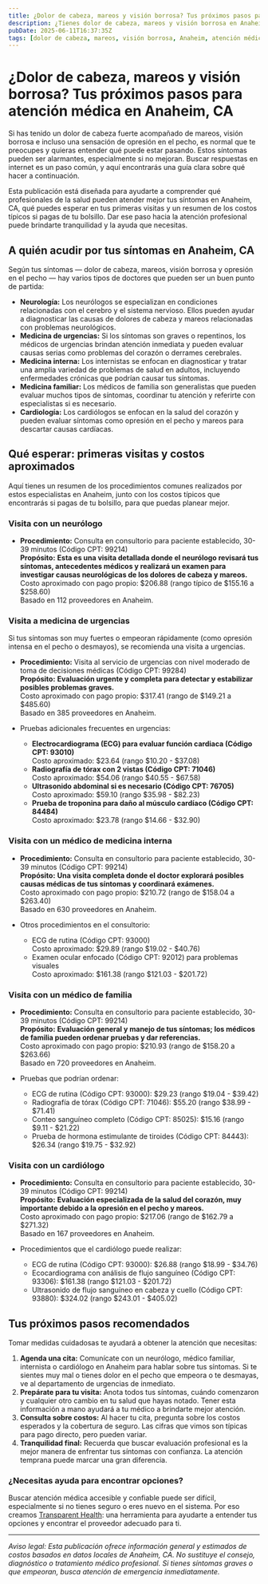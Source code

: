 ```yaml
---
title: ¿Dolor de cabeza, mareos y visión borrosa? Tus próximos pasos para atención médica en Anaheim, CA
description: ¿Tienes dolor de cabeza, mareos y visión borrosa en Anaheim, CA? Descubre qué especialista ver y los costos iniciales que puedes esperar para tu cuidado.
pubDate: 2025-06-11T16:37:35Z
tags: [dolor de cabeza, mareos, visión borrosa, Anaheim, atención médica, costos, neurología, medicina interna, medicina familiar]
---
```

# ¿Dolor de cabeza, mareos y visión borrosa? Tus próximos pasos para atención médica en Anaheim, CA

Si has tenido un dolor de cabeza fuerte acompañado de mareos, visión borrosa e incluso una sensación de opresión en el pecho, es normal que te preocupes y quieras entender qué puede estar pasando. Estos síntomas pueden ser alarmantes, especialmente si no mejoran. Buscar respuestas en internet es un paso común, y aquí encontrarás una guía clara sobre qué hacer a continuación.

Esta publicación está diseñada para ayudarte a comprender qué profesionales de la salud pueden atender mejor tus síntomas en Anaheim, CA, qué puedes esperar en tus primeras visitas y un resumen de los costos típicos si pagas de tu bolsillo. Dar ese paso hacia la atención profesional puede brindarte tranquilidad y la ayuda que necesitas.

## A quién acudir por tus síntomas en Anaheim, CA

Según tus síntomas — dolor de cabeza, mareos, visión borrosa y opresión en el pecho — hay varios tipos de doctores que pueden ser un buen punto de partida:

- **Neurología:** Los neurólogos se especializan en condiciones relacionadas con el cerebro y el sistema nervioso. Ellos pueden ayudar a diagnosticar las causas de dolores de cabeza y mareos relacionadas con problemas neurológicos.
- **Medicina de urgencias:** Si los síntomas son graves o repentinos, los médicos de urgencias brindan atención inmediata y pueden evaluar causas serias como problemas del corazón o derrames cerebrales.
- **Medicina interna:** Los internistas se enfocan en diagnosticar y tratar una amplia variedad de problemas de salud en adultos, incluyendo enfermedades crónicas que podrían causar tus síntomas.
- **Medicina familiar:** Los médicos de familia son generalistas que pueden evaluar muchos tipos de síntomas, coordinar tu atención y referirte con especialistas si es necesario.
- **Cardiología:** Los cardiólogos se enfocan en la salud del corazón y pueden evaluar síntomas como opresión en el pecho y mareos para descartar causas cardíacas.

## Qué esperar: primeras visitas y costos aproximados

Aquí tienes un resumen de los procedimientos comunes realizados por estos especialistas en Anaheim, junto con los costos típicos que encontrarás si pagas de tu bolsillo, para que puedas planear mejor.

### Visita con un neurólogo

- **Procedimiento:** Consulta en consultorio para paciente establecido, 30-39 minutos (Código CPT: 99214)  
  **Propósito:** **Esta es una visita detallada donde el neurólogo revisará tus síntomas, antecedentes médicos y realizará un examen para investigar causas neurológicas de los dolores de cabeza y mareos.**  
  Costo aproximado con pago propio: $206.88 (rango típico de $155.16 a $258.60)  
  Basado en 112 proveedores en Anaheim.

### Visita a medicina de urgencias

Si tus síntomas son muy fuertes o empeoran rápidamente (como opresión intensa en el pecho o desmayos), se recomienda una visita a urgencias.

- **Procedimiento:** Visita al servicio de urgencias con nivel moderado de toma de decisiones médicas (Código CPT: 99284)  
  **Propósito:** **Evaluación urgente y completa para detectar y estabilizar posibles problemas graves.**  
  Costo aproximado con pago propio: $317.41 (rango de $149.21 a $485.60)  
  Basado en 385 proveedores en Anaheim.

- Pruebas adicionales frecuentes en urgencias:  
  - **Electrocardiograma (ECG) para evaluar función cardiaca (Código CPT: 93010)**  
    Costo aproximado: $23.64 (rango $10.20 - $37.08)  
  - **Radiografía de tórax con 2 vistas (Código CPT: 71046)**  
    Costo aproximado: $54.06 (rango $40.55 - $67.58)  
  - **Ultrasonido abdominal si es necesario (Código CPT: 76705)**  
    Costo aproximado: $59.10 (rango $35.98 - $82.23)  
  - **Prueba de troponina para daño al músculo cardíaco (Código CPT: 84484)**  
    Costo aproximado: $23.78 (rango $14.66 - $32.90)  

### Visita con un médico de medicina interna

- **Procedimiento:** Consulta en consultorio para paciente establecido, 30-39 minutos (Código CPT: 99214)  
  **Propósito:** **Una visita completa donde el doctor explorará posibles causas médicas de tus síntomas y coordinará exámenes.**  
  Costo aproximado con pago propio: $210.72 (rango de $158.04 a $263.40)  
  Basado en 630 proveedores en Anaheim.

- Otros procedimientos en el consultorio:  
  - ECG de rutina (Código CPT: 93000)  
    Costo aproximado: $29.89 (rango $19.02 - $40.76)  
  - Examen ocular enfocado (Código CPT: 92012) para problemas visuales  
    Costo aproximado: $161.38 (rango $121.03 - $201.72)  

### Visita con un médico de familia

- **Procedimiento:** Consulta en consultorio para paciente establecido, 30-39 minutos (Código CPT: 99214)  
  **Propósito:** **Evaluación general y manejo de tus síntomas; los médicos de familia pueden ordenar pruebas y dar referencias.**  
  Costo aproximado con pago propio: $210.93 (rango de $158.20 a $263.66)  
  Basado en 720 proveedores en Anaheim.

- Pruebas que podrían ordenar:  
  - ECG de rutina (Código CPT: 93000): $29.23 (rango $19.04 - $39.42)  
  - Radiografía de tórax (Código CPT: 71046): $55.20 (rango $38.99 - $71.41)  
  - Conteo sanguíneo completo (Código CPT: 85025): $15.16 (rango $9.11 - $21.22)  
  - Prueba de hormona estimulante de tiroides (Código CPT: 84443): $26.34 (rango $19.75 - $32.92)  

### Visita con un cardiólogo

- **Procedimiento:** Consulta en consultorio para paciente establecido, 30-39 minutos (Código CPT: 99214)  
  **Propósito:** **Evaluación especializada de la salud del corazón, muy importante debido a la opresión en el pecho y mareos.**  
  Costo aproximado con pago propio: $217.06 (rango de $162.79 a $271.32)  
  Basado en 167 proveedores en Anaheim.

- Procedimientos que el cardiólogo puede realizar:  
  - ECG de rutina (Código CPT: 93000): $26.88 (rango $18.99 - $34.76)  
  - Ecocardiograma con análisis de flujo sanguíneo (Código CPT: 93306): $161.38 (rango $121.03 - $201.72)  
  - Ultrasonido de flujo sanguíneo en cabeza y cuello (Código CPT: 93880): $324.02 (rango $243.01 - $405.02)  

## Tus próximos pasos recomendados

Tomar medidas cuidadosas te ayudará a obtener la atención que necesitas:

1. **Agenda una cita:** Comunícate con un neurólogo, médico familiar, internista o cardiólogo en Anaheim para hablar sobre tus síntomas. Si te sientes muy mal o tienes dolor en el pecho que empeora o te desmayas, ve al departamento de urgencias de inmediato.  
2. **Prepárate para tu visita:** Anota todos tus síntomas, cuándo comenzaron y cualquier otro cambio en tu salud que hayas notado. Tener esta información a mano ayudará a tu médico a brindarte mejor atención.  
3. **Consulta sobre costos:** Al hacer tu cita, pregunta sobre los costos esperados y la cobertura de seguro. Las cifras que vimos son típicas para pago directo, pero pueden variar.  
4. **Tranquilidad final:** Recuerda que buscar evaluación profesional es la mejor manera de enfrentar tus síntomas con confianza. La atención temprana puede marcar una gran diferencia.

### ¿Necesitas ayuda para encontrar opciones?

Buscar atención médica accesible y confiable puede ser difícil, especialmente si no tienes seguro o eres nuevo en el sistema. Por eso creamos [Transparent Health](https://transparenthealth.ai): una herramienta para ayudarte a entender tus opciones y encontrar el proveedor adecuado para ti.

---

*Aviso legal: Esta publicación ofrece información general y estimados de costos basados en datos locales de Anaheim, CA. No sustituye el consejo, diagnóstico o tratamiento médico profesional. Si tienes síntomas graves o que empeoran, busca atención de emergencia inmediatamente.*